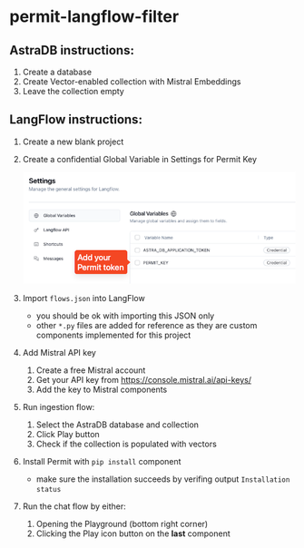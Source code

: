 # permit-langflow-filter

## AstraDB instructions:
1. Create a database
2. Create Vector-enabled collection with Mistral Embeddings
3. Leave the collection empty

## LangFlow instructions:
1. Create a new blank project
2. Create a confidential Global Variable in Settings for Permit Key
    
    ![image](./settings.png)

3. Import `flows.json` into LangFlow
    - you should be ok with importing this JSON only
    - other `*.py` files are added for reference as they are custom components implemented for this project
4. Add Mistral API key
    1. Create a free Mistral account
    2. Get your API key from https://console.mistral.ai/api-keys/
    3. Add the key to Mistral components
5. Run ingestion flow:
    1. Select the AstraDB database and collection
    2. Click Play button
    3. Check if the collection is populated with vectors
6. Install Permit with `pip install` component
    - make sure the installation succeeds by verifing output `Installation status`
7. Run the chat flow by either:
    1. Opening the Playground (bottom right corner)
    2. Clicking the Play icon button on the **last** component